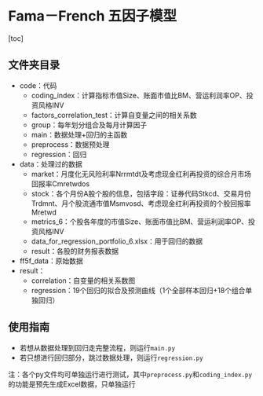 # Fama－French 五因子模型

[toc]

## 文件夹目录

* code：代码
  * coding_index：计算指标市值Size、账面市值比BM、营运利润率OP、投资风格INV
  * factors_correlation_test：计算自变量之间的相关系数
  * group：每年划分组合及每月计算因子
  * main：数据处理+回归的主函数
  * preprocess：数据预处理
  * regression：回归
* data：处理过的数据
  * market：月度化无风险利率Nrrmtdt及考虑现金红利再投资的综合月市场回报率Cmretwdos
  * stock：各个月份A股个股的信息，包括字段：证券代码Stkcd、交易月份Trdmnt、月个股流通市值Msmvosd、考虑现金红利再投资的个股回报率Mretwd
  * metrics_6：个股各年度的市值Size、账面市值比BM、营运利润率OP、投资风格INV
  * data_for_regression_portfolio_6.xlsx：用于回归的数据
  * result：各股的财务报表数据
* ff5f_data：原始数据
* result：
  * correlation：自变量的相关系数图
  * regression：19个回归的拟合及预测曲线（1个全部样本回归+18个组合单独回归）

## 使用指南

* 若想从数据处理到回归走完整流程，则运行`main.py`
* 若只想进行回归部分，跳过数据处理，则运行`regression.py`

注：各个py文件均可单独运行进行测试，其中`preprocess.py`和`coding_index.py`的功能是预先生成Excel数据，只单独运行